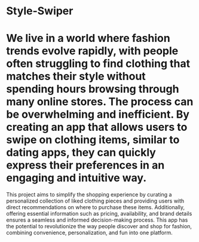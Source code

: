 # Style-Swiper

# We live in a world where fashion trends evolve rapidly, with people often struggling to find clothing that matches their style without spending hours browsing through many online stores. The process can be overwhelming and inefficient. By creating an app that allows users to swipe on clothing items, similar to dating apps, they can quickly express their preferences in an engaging and intuitive way.
This project aims to simplify the shopping experience by curating a personalized collection of liked clothing pieces and providing users with direct recommendations on where to purchase these items. Additionally, offering essential information such as pricing, availability, and brand details ensures a seamless and informed decision-making process. This app has the potential to revolutionize the way people discover and shop for fashion, combining convenience, personalization, and fun into one platform.

